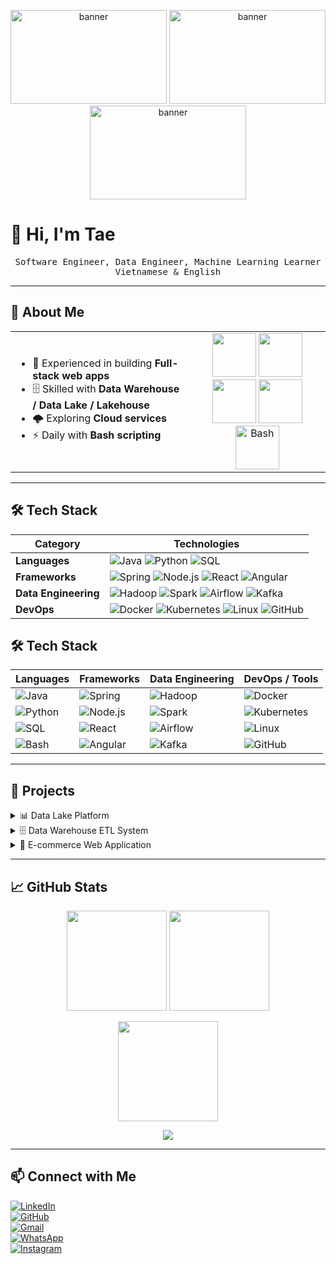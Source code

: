 <!-- BANNER -->
<p align="center">
  <img src="https://i.pinimg.com/originals/98/4e/81/984e81934046c3050464525dfcacb6bc.gif" alt="banner" width="250" height="150"/>
  <img src="https://i.pinimg.com/originals/98/4e/81/984e81934046c3050464525dfcacb6bc.gif" alt="banner" width="250" height="150"/>
  <img src="https://i.pinimg.com/originals/98/4e/81/984e81934046c3050464525dfcacb6bc.gif" alt="banner" width="250" height="150"/>
</p>

# 👋 Hi, I'm Tae  

<p align="center">
  <samp>
    Software Engineer, Data Engineer, Machine Learning Learner <br/>
    Vietnamese & English
  </samp>
</p>

---

## 👤 About Me
<table>
<tr>
<td>

- 🔨 Experienced in building **Full-stack web apps**  
- 🗄️ Skilled with **Data Warehouse / Data Lake / Lakehouse**  
- 🌩 Exploring **Cloud services**  
- ⚡ Daily with **Bash scripting**  

</td>
<td align="center">

<img src="https://cdn.jsdelivr.net/gh/devicons/devicon/icons/java/java-original.svg" width="70"/>  
<img src="https://cdn.jsdelivr.net/gh/devicons/devicon/icons/python/python-original.svg" width="70"/>  
<img src="https://cdn.jsdelivr.net/gh/devicons/devicon/icons/mysql/mysql-original.svg" width="70"/>  
<img src="https://cdn.jsdelivr.net/gh/devicons/devicon/icons/postgresql/postgresql-original.svg" width="70"/>  
<img src="https://cdn.jsdelivr.net/gh/devicons/devicon/icons/bash/bash-original.svg" width="70" alt="Bash" />

</td>
</tr>
</table>

---

## 🛠️ Tech Stack  

| **Category** | **Technologies** |
|--------------|------------------|
| **Languages** | ![Java](https://img.shields.io/badge/Java-ED8B00?logo=java&logoColor=white) ![Python](https://img.shields.io/badge/Python-3776AB?logo=python&logoColor=white) ![SQL](https://img.shields.io/badge/SQL-003B57?logo=postgresql&logoColor=white) |
| **Frameworks** | ![Spring](https://img.shields.io/badge/Spring-6DB33F?logo=spring&logoColor=white) ![Node.js](https://img.shields.io/badge/Node.js-339933?logo=node.js&logoColor=white) ![React](https://img.shields.io/badge/React-61DAFB?logo=react&logoColor=black) ![Angular](https://img.shields.io/badge/Angular-DD0031?logo=angular&logoColor=white) |
| **Data Engineering** | ![Hadoop](https://img.shields.io/badge/Hadoop-FFCA28?logo=apachehadoop&logoColor=black) ![Spark](https://img.shields.io/badge/Spark-E25A1C?logo=apachespark&logoColor=white) ![Airflow](https://img.shields.io/badge/Airflow-017CEE?logo=apacheairflow&logoColor=white) ![Kafka](https://img.shields.io/badge/Kafka-231F20?logo=apachekafka&logoColor=white) |
| **DevOps** | ![Docker](https://img.shields.io/badge/Docker-2496ED?logo=docker&logoColor=white) ![Kubernetes](https://img.shields.io/badge/Kubernetes-326CE5?logo=kubernetes&logoColor=white) ![Linux](https://img.shields.io/badge/Linux-FCC624?logo=linux&logoColor=black) ![GitHub](https://img.shields.io/badge/GitHub-181717?logo=github&logoColor=white) |

## 🛠️ Tech Stack  

| **Languages** | **Frameworks** | **Data Engineering** | **DevOps / Tools** |
|---------------|----------------|----------------------|--------------------|
| ![Java](https://img.shields.io/badge/Java-ED8B00?logo=java&logoColor=white) | ![Spring](https://img.shields.io/badge/Spring-6DB33F?logo=spring&logoColor=white) | ![Hadoop](https://img.shields.io/badge/Hadoop-FFCA28?logo=apachehadoop&logoColor=black) | ![Docker](https://img.shields.io/badge/Docker-2496ED?logo=docker&logoColor=white) |
| ![Python](https://img.shields.io/badge/Python-3776AB?logo=python&logoColor=white) | ![Node.js](https://img.shields.io/badge/Node.js-339933?logo=node.js&logoColor=white) | ![Spark](https://img.shields.io/badge/Spark-E25A1C?logo=apachespark&logoColor=white) | ![Kubernetes](https://img.shields.io/badge/Kubernetes-326CE5?logo=kubernetes&logoColor=white) |
| ![SQL](https://img.shields.io/badge/SQL-003B57?logo=postgresql&logoColor=white) | ![React](https://img.shields.io/badge/React-61DAFB?logo=react&logoColor=black) | ![Airflow](https://img.shields.io/badge/Airflow-017CEE?logo=apacheairflow&logoColor=white) | ![Linux](https://img.shields.io/badge/Linux-FCC624?logo=linux&logoColor=black) |
| ![Bash](https://img.shields.io/badge/Bash-4EAA25?logo=gnubash&logoColor=white) | ![Angular](https://img.shields.io/badge/Angular-DD0031?logo=angular&logoColor=white) | ![Kafka](https://img.shields.io/badge/Kafka-231F20?logo=apachekafka&logoColor=white) | ![GitHub](https://img.shields.io/badge/GitHub-181717?logo=github&logoColor=white) |

---

## 🚀 Projects  

<details>
  <summary>📊 Data Lake Platform</summary>
  
  - Built a **data lake** with Hadoop + Spark + Cloud storage  
  - Automated **ETL pipelines** with Airflow + Kafka  
  - Processed data → structured storage → ML-ready datasets  
</details>

<details>
  <summary>🗄️ Data Warehouse ETL System</summary>
  
  - Designed **OLAP schema** for BI reporting  
  - Queried big data with **Hive + Spark SQL**  
  - Built dashboards using **Power BI / Tableau**  
</details>

<details>
  <summary>🛒 E-commerce Web Application</summary>
  
  - Full-stack project: **Spring Boot (backend)** + **React (frontend)**  
  - Features: user login, catalog, cart, checkout, payment  
  - Security: **Spring Security + BCryptPasswordEncoder**  
</details>

---

## 📈 GitHub Stats  

<p align="center">
  <img src="https://github-readme-stats.vercel.app/api?username=taaytungstieenf&show_icons=true&theme=radical" height="160"/>
  <img src="https://github-readme-stats.vercel.app/api/top-langs/?username=taaytungstieenf&layout=compact&theme=radical" height="160"/>
</p>

<p align="center">
  <img src="https://github-readme-streak-stats.herokuapp.com/?user=taaytungstieenf&theme=radical" height="160"/>
</p>

<p align="center">
  <img src="https://github-profile-trophy.vercel.app/?username=taaytungstieenf&theme=radical&margin-w=5&margin-h=5"/>
</p>

---

## 📫 Connect with Me  

[![LinkedIn](https://img.shields.io/badge/LinkedIn-blue?style=for-the-badge&logo=linkedin)](https://linkedin.com/in/your-profile)  
[![GitHub](https://img.shields.io/badge/GitHub-black?style=for-the-badge&logo=github)](https://github.com/your-username)  
[![Gmail](https://img.shields.io/badge/Gmail-red?style=for-the-badge&logo=gmail&logoColor=white)](mailto:your-email@gmail.com)  
[![WhatsApp](https://img.shields.io/badge/WhatsApp-25D366?style=for-the-badge&logo=whatsapp&logoColor=white)](https://wa.me/yourphonenumber)  
[![Instagram](https://img.shields.io/badge/Instagram-E4405F?style=for-the-badge&logo=instagram&logoColor=white)](https://instagram.com/your-username)  
